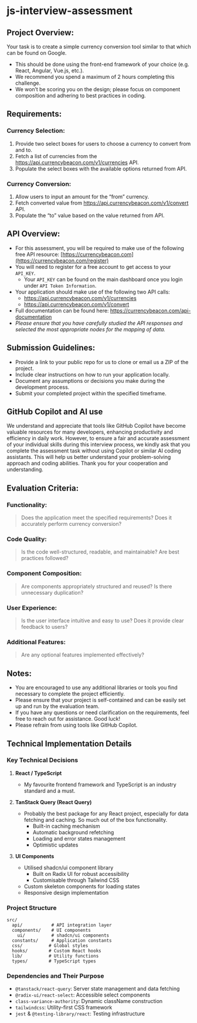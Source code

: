# js-interview-assessment

## Project Overview:
Your task is to create a simple currency conversion tool similar to that which can be found on Google. 

- This should be done using the front-end framework of your choice (e.g. React, Angular, Vue.js, etc.).
- We recommend you spend a maximum of 2 hours completing this challenge.
- We won’t be scoring you on the design; please focus on component composition and adhering to best practices in coding.

## Requirements:

### Currency Selection:
1. Provide two select boxes for users to choose a currency to convert from and to.
1. Fetch a list of currencies from the https://api.currencybeacon.com/v1/currencies API.
1. Populate the select boxes with the available options returned from API.

### Currency Conversion:
1. Allow users to input an amount for the “from” currency.
1. Fetch converted value from https://api.currencybeacon.com/v1/convert API.
1. Populate the “to” value based on the value returned from API.

## API Overview:
- For this assessment, you will be required to make use of the following free API resource: [https://currencybeacon.com](https://currencybeacon.com/register)
- You will need to register for a free account to get access to your `API_KEY`. 
  - Your `API_KEY` can be found on the main dashboard once you login under `API Token Information`.
- Your application should make use of the following two API calls:
  - https://api.currencybeacon.com/v1/currencies
  - https://api.currencybeacon.com/v1/convert
- Full documentation can be found here: https://currencybeacon.com/api-documentation
- *Please ensure that you have carefully studied the API responses and selected the most appropriate nodes for the mapping of data.*

## Submission Guidelines:
- Provide a link to your public repo for us to clone or email us a ZIP of the project.
- Include clear instructions on how to run your application locally.
- Document any assumptions or decisions you make during the development process.
- Submit your completed project within the specified timeframe.

## GitHub Copilot and AI use
We understand and appreciate that tools like GitHub Copilot have become valuable resources for many developers, enhancing productivity and efficiency in daily work. However, to ensure a fair and accurate assessment of your individual skills during this interview process, we kindly ask that you complete the assessment task without using Copilot or similar AI coding assistants. This will help us better understand your problem-solving approach and coding abilities. Thank you for your cooperation and understanding.

## Evaluation Criteria:
### Functionality: 
> Does the application meet the specified requirements? Does it accurately perform currency conversion?

### Code Quality:
> Is the code well-structured, readable, and maintainable? Are best practices followed?

### Component Composition:
> Are components appropriately structured and reused? Is there unnecessary duplication?

### User Experience:
> Is the user interface intuitive and easy to use? Does it provide clear feedback to users?

### Additional Features:
> Are any optional features implemented effectively?

## Notes:
- You are encouraged to use any additional libraries or tools you find necessary to complete the project efficiently.
- Please ensure that your project is self-contained and can be easily set up and run by the evaluation team.
- If you have any questions or need clarification on the requirements, feel free to reach out for assistance. Good luck!
- Please refrain from using tools like GitHub Copilot.

## Technical Implementation Details

### Key Technical Decisions

1. **React / TypeScript**
   - My favourite frontend framework and TypeScript is an industry standard and a must.

2. **TanStack Query (React Query)**
   - Probably the best package for any React project, especially for data fetching and caching. So much out of the box functionality.
     - Built-in caching mechanism
     - Automatic background refetching
     - Loading and error states management
     - Optimistic updates

3. **UI Components**
   - Utilised shadcn/ui component library
     - Built on Radix UI for robust accessibility
     - Customisable through Tailwind CSS
   - Custom skeleton components for loading states
   - Responsive design implementation

### Project Structure

```
src/
  api/           # API integration layer
  components/    # UI components
    ui/          # shadcn/ui components
  constants/     # Application constants
  css/          # Global styles
  hooks/        # Custom React hooks
  lib/          # Utility functions
  types/        # TypeScript types
```

### Dependencies and Their Purpose

- `@tanstack/react-query`: Server state management and data fetching
- `@radix-ui/react-select`: Accessible select components
- `class-variance-authority`: Dynamic className construction
- `tailwindcss`: Utility-first CSS framework
- `jest` & `@testing-library/react`: Testing infrastructure